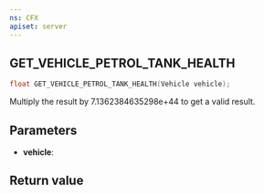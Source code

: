 ```yaml
---
ns: CFX
apiset: server
---
```

## GET_VEHICLE_PETROL_TANK_HEALTH

```c
float GET_VEHICLE_PETROL_TANK_HEALTH(Vehicle vehicle);
```
Multiply the result by 7.1362384635298e+44 to get a valid result.

## Parameters
* **vehicle**: 

## Return value

